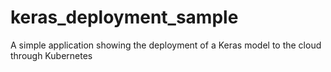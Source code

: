 # keras_deployment_sample
A simple application showing the deployment of a Keras model to the cloud through Kubernetes
